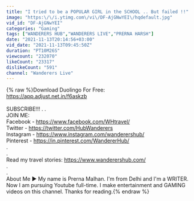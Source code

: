 ```yaml
---
title: "I tried to be a POPULAR GIRL in the SCHOOL .. But failed !!"
image: "https:\/\/i.ytimg.com\/vi\/DF-AjGNwYEI\/hqdefault.jpg"
vid_id: "DF-AjGNwYEI"
categories: "Gaming"
tags: ["WANDERERS HUB","WANDERERS LIVE","PRERNA HARSH"]
date: "2021-11-13T20:14:56+03:00"
vid_date: "2021-11-13T09:45:50Z"
duration: "PT10M26S"
viewcount: "232070"
likeCount: "23317"
dislikeCount: "591"
channel: "Wanderers Live"
---
```

{% raw %}Download Duolingo For Free:<br /><a rel="nofollow" target="blank" href="https://app.adjust.net.in/f6askzb">https://app.adjust.net.in/f6askzb</a><br /><br />SUBSCRIBE!!! . . <br />JOIN ME:<br />Facebook - <a rel="nofollow" target="blank" href="https://www.facebook.com/WHtravel/">https://www.facebook.com/WHtravel/</a> <br />Twitter - <a rel="nofollow" target="blank" href="https://twitter.com/HubWanderers">https://twitter.com/HubWanderers</a> <br />Instagram - <a rel="nofollow" target="blank" href="https://www.instagram.com/wanderershub/">https://www.instagram.com/wanderershub/</a> <br />Pinterest - <a rel="nofollow" target="blank" href="https://in.pinterest.com/WandererHub/">https://in.pinterest.com/WandererHub/</a> <br />.<br />.<br />Read my travel stories: <a rel="nofollow" target="blank" href="https://www.wanderershub.com/">https://www.wanderershub.com/</a> <br />.<br />.<br />About Me ► My name is Prerna Malhan. I'm from Delhi and I'm a WRITER. Now I am pursuing Youtube full-time. I make entertainment and GAMING videos on this channel. Thanks for reading.{% endraw %}
